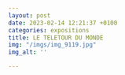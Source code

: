 ```yaml
---
layout: post
date: 2023-02-14 12:21:37 +0100
categories: expositions
title: LE TELETOUR DU MONDE
img: "/imgs/img_9119.jpg"
img_alt: ''

---
```


